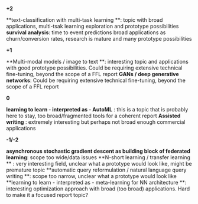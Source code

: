 **+2**

**text-classification with multi-task learning **: topic with broad applications, multi-tsak learning exploration and prototype possibilities
**survival analysis**: time to event predictions broad applications as churn/conversion rates, research is mature and many prototype possibilities

**+1**

**Multi-modal models / image to text **: interesting topic and applications with good prototype possibilities. Could be requiring extensive technical fine-tuning, beyond the scope of a FFL report
**GANs / deep generative networks**: Could be requiring extensive technical fine-tuning, beyond the scope of a FFL report

**0**

**learning to learn - interpreted as - AutoML** : this is a topic that is probably here to stay, too broad/fragmented tools for a coherent report
**Assisted writing** : extremely interesting but perhaps not broad enough commercial applications

**-1/-2**

**asynchronous stochastic gradient descent as building block of federated learning**: scope too wide/data issues
**N-short learning / transfer learning **	: very interesting field, unclear what a prototype would look like, might be premature topic
**automatic query reformulation / natural language query writing **: scope too narrow, unclear what a prototype would look like
**learning to learn - interpreted as - meta-learning for NN architecture **:  interesting optimization approach with broad (too broad) applications. Hard to make it a focused report topic?


	
	

